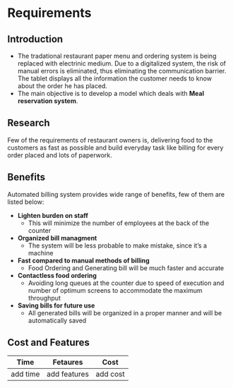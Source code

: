 # Requirements 
 ## Introduction
 * The tradational restaurant paper menu and ordering system is being replaced with electrinic medium.  Due to a digitalized system, the risk of manual errors is eliminated, thus eliminating the communication barrier. The tablet displays all the information the customer needs to know about the order he has placed. 
* The main objective is to develop a model which deals with **Meal reservation system**. 
  
## Research
Few of the requirements of restaurant owners is, delivering food to the customers as fast as possible and build everyday task like billing for every order placed and lots of paperwork.
## Benefits
Automated billing system provides wide range of benefits, few of them are listed below:
 *  **Lighten burden on staff**
    -  This will minimize the number of employees at the back of the counter
 *  **Organized bill managment**
    - The system will be less probable to make mistake, since it’s a machine
 *  **Fast compared to manual methods of billing** 
    - Food Ordering and Generating bill will be much faster and accurate 
 *  **Contactless food ordering**
    - Avoiding long queues at the counter due to speed of execution and number of optimum screens to accommodate the maximum throughput
 *  **Saving bills for future use**
    - All generated bills will be organized in a proper manner and will be automatically saved
  
## Cost and Features
| Time | Fetaures | Cost |
|---|---|---|
|add time| add features |add cost|
